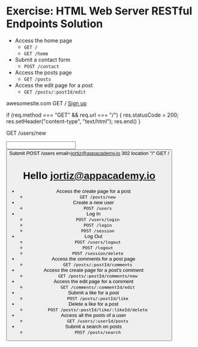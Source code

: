 # Exercise: HTML Web Server RESTful Endpoints Solution

- Access the home page
  - `GET /`
  - `GET /home`
- Submit a contact form
  - `POST /contact`
- Access the posts page
  - `GET /posts`
- Access the edit page for a post
  - `GET /posts/:postId/edit`

awesomesite.com
GET /             <html> <a href="/users/new">Sign up</a>

if (req.method === "GET" && req.url === "/") {
  res.statusCode = 200;
  res.setHeader("content-type", "text/html");
  res.end()
}

GET /users/new    <html> <form action="/users" method="POST"><input name="email"><button>Submit
POST /users  email=jortiz@appacademy.io   302 location "/"
GET /             <html> <h1>Hello jortiz@appacademy.io</h1>
- Access the create page for a post
  - `GET /posts/new`
- Create a new user
  - `POST /users`
- Log In
  - `POST /users/login`
  - `POST /login`
  - `POST /session`
- Log Out
  - `POST /users/logout`
  - `POST /logout`
  - `POST /session/delete`
- Access the comments for a post page
  - `GET /posts/:postId/comments`
- Access the create page for a post's comment
  - `GET /posts/:postId/comments/new`
- Access the edit page for a comment
  - `GET /comments/:commentId/edit`
- Submit a like for a post
  - `POST /posts/:postId/like`
- Delete a like for a post
  - `POST /posts/:postId/like/:likeId/delete`
- Access all the posts of a user
  - `GET /users/:userId/posts`
- Submit a search on posts
  - `POST /posts/search`
